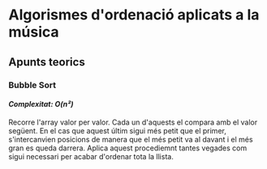 # Algorismes d'ordenació aplicats a la música

## **Apunts teorics**

### Bubble Sort
#### *Complexitat: O(n²)*

Recorre l'array valor per valor. Cada un d'aquests el compara amb el valor següent. En el cas que aquest últim sigui més petit que el primer, s'intercanvien posicions de manera que el més petit va al davant i el més gran es queda darrera. Aplica aquest procediemnt tantes vegades com sigui necessari per acabar d'ordenar tota la llista.